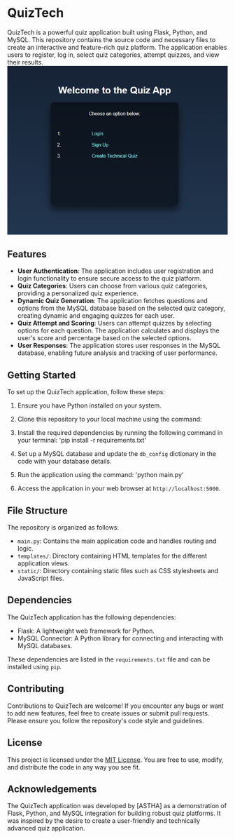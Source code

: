 # QuizTech

QuizTech is a powerful quiz application built using Flask, Python, and MySQL. This repository contains the source code and necessary files to create an interactive and feature-rich quiz platform. The application enables users to register, log in, select quiz categories, attempt quizzes, and view their results.
![Signup Image](screenshots/home.png)


## Features

- **User Authentication**: The application includes user registration and login functionality to ensure secure access to the quiz platform.
- **Quiz Categories**: Users can choose from various quiz categories, providing a personalized quiz experience.
- **Dynamic Quiz Generation**: The application fetches questions and options from the MySQL database based on the selected quiz category, creating dynamic and engaging quizzes for each user.
- **Quiz Attempt and Scoring**: Users can attempt quizzes by selecting options for each question. The application calculates and displays the user's score and percentage based on the selected options.
- **User Responses**: The application stores user responses in the MySQL database, enabling future analysis and tracking of user performance.

## Getting Started

To set up the QuizTech application, follow these steps:

1. Ensure you have Python installed on your system.
   
2. Clone this repository to your local machine using the command:


3. Install the required dependencies by running the following command in your terminal:
   'pip install -r requirements.txt'
   
4. Set up a MySQL database and update the `db_config` dictionary in the code with your database details.
 
5. Run the application using the command:
                    'python main.py'
6. Access the application in your web browser at `http://localhost:5000`.

## File Structure

The repository is organized as follows:

- `main.py`: Contains the main application code and handles routing and logic.
- `templates/`: Directory containing HTML templates for the different application views.
- `static/`: Directory containing static files such as CSS stylesheets and JavaScript files.

## Dependencies

The QuizTech application has the following dependencies:

- Flask: A lightweight web framework for Python.
- MySQL Connector: A Python library for connecting and interacting with MySQL databases.

These dependencies are listed in the `requirements.txt` file and can be installed using `pip`.

## Contributing

Contributions to QuizTech are welcome! If you encounter any bugs or want to add new features, feel free to create issues or submit pull requests. Please ensure you follow the repository's code style and guidelines.

## License

This project is licensed under the [MIT License](LICENSE). You are free to use, modify, and distribute the code in any way you see fit.

## Acknowledgements

The QuizTech application was developed by [ASTHA] as a demonstration of Flask, Python, and MySQL integration for building robust quiz platforms. It was inspired by the desire to create a user-friendly and technically advanced quiz application.
   
